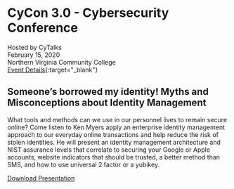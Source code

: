 # CyCon 3.0 - Cybersecurity Conference
Hosted by CyTalks  
February 15, 2020  
Northern Virginia Community College  
[Event Details](https://www.eventbrite.com/e/cycon-30-cybersecurity-conference-tickets-60354747675){:target="_blank"}  

## Someone’s borrowed my identity! Myths and Misconceptions about Identity Management
What tools and methods can we use in our personnel lives to remain secure online? Come listen to Ken Myers apply an enterprise identity management approach to our everyday online transactions and help reduce the risk of stolen identities. He will present an identity management architecture and NIST assurance levels that correlate to securing your Google or Apple accounts, website indicators that should be trusted, a better method than SMS, and how to use universal 2 factor or a yubikey.

[Download Presentation](https://github.com/weirdscience/idmken/raw/master/talks/2002-cycon3.ppsx)
